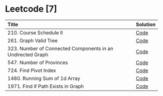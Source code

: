 # Leetcode [7]

| Title                                                      | Solution                                                                                                                                                     |
| :--------------------------------------------------------- | :----------------------------------------------------------------------------------------------------------------------------------------------------------- |
| 210. Course Schedule II                                    | [Code](https://github.com/mvganeshkumar06/data-structures-and-algorithms/tree/main/leetcode/solutions/course-schedule-II)                                    |
| 261. Graph Valid Tree                                      | [Code](https://github.com/mvganeshkumar06/data-structures-and-algorithms/tree/main/leetcode/solutions/graph-valid-tree)                                      |
| 323. Number of Connected Components in an Undirected Graph | [Code](https://github.com/mvganeshkumar06/data-structures-and-algorithms/tree/main/leetcode/solutions/number-of-connected-components-in-an-undirected-graph) |
| 547. Number of Provinces                                   | [Code](https://github.com/mvganeshkumar06/data-structures-and-algorithms/tree/main/leetcode/solutions/number-of-provinces)                                   |
| 724. Find Pivot Index                                      | [Code](https://github.com/mvganeshkumar06/data-structures-and-algorithms/tree/main/leetcode/solutions/find-pivot-index)                                      |
| 1480. Running Sum of 1d Array                              | [Code](https://github.com/mvganeshkumar06/data-structures-and-algorithms/tree/main/leetcode/solutions/running-sum-of-1d-array)                               |
| 1971. Find if Path Exists in Graph                         | [Code](https://github.com/mvganeshkumar06/data-structures-and-algorithms/tree/main/leetcode/solutions/find-if-path-exists-in-graph)                          |